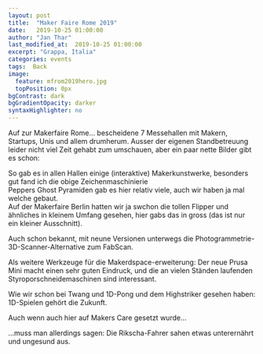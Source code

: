 ```yaml
---
layout: post
title:  "Maker Faire Rome 2019"
date:   2019-10-25 01:00:00
author: "Jan Thar"
last_modified_at:  2019-10-25 01:00:00
excerpt: "Grappa, Italia"
categories: events
tags:  Back
image:
  feature: mfrom2019hero.jpg
  topPosition: 0px
bgContrast: dark
bgGradientOpacity: darker
syntaxHighlighter: no
---
```

Auf zur Makerfaire Rome... bescheidene 7 Messehallen mit Makern, Startups, Unis und allem drumherum. Ausser der eigenen Standbetreuung leider nicht viel Zeit gehabt zum umschauen, aber ein paar nette Bilder gibt es schon:
<div class="img img--fullContainer img--14xLeading" style="background-image: url({{ site.baseurl_posts_img }}mfr2019painting.jpg);"></div>
So gab es in allen Hallen einige (interaktive) Makerkunstwerke, besonders gut fand ich die obige Zeichenmaschinierie

<div class="img img--fullContainer img--14xLeading" style="background-image: url({{ site.baseurl_posts_img }}mfr2019holo.jpg);"></div>
Peppers Ghost Pyramiden gab es hier relativ viele, auch wir haben ja mal welche gebaut.


<div class="img img--fullContainer img--14xLeading" style="background-image: url({{ site.baseurl_posts_img }}mfr2019pinball.jpg);"></div>
Auf der Makerfaire Berlin hatten wir ja swchon die tollen Flipper und ähnliches in kleinem Umfang gesehen, hier gabs das in gross (das ist nur ein kleiner Ausschnitt).

Auch schon bekannt, mit neune Versionen unterwegs die Photogrammetrie-3D-Scanner-Alternative zum FabScan.
<div class="img img--fullContainer img--14xLeading" style="background-image: url({{ site.baseurl_posts_img }}mfr2019openscan.jpg);"></div>

Als weitere Werkzeuge für die Makerdspace-erweiterung: Der neue Prusa Mini macht einen sehr guten Eindruck, und die an vielen Ständen laufenden Styroporschneidemaschinen sind interessant.
<div class="img img--fullContainer img--14xLeading" style="background-image: url({{ site.baseurl_posts_img }}mfr2019mfr2019prusa.jpg);"></div>
<div class="img img--fullContainer img--14xLeading" style="background-image: url({{ site.baseurl_posts_img }}mfr2019styropor.jpg);"></div>

Wie wir schon bei Twang und 1D-Pong und dem Highstriker gesehen haben: 1D-Spielen gehört die Zukunft.
<div class="img img--fullContainer img--14xLeading" style="background-image: url({{ site.baseurl_posts_img }}mfr2019openrace.jpg);"></div>

Auch wenn auch hier auf Makers Care gesetzt wurde...
<div class="img img--fullContainer img--14xLeading" style="background-image: url({{ site.baseurl_posts_img }}mfr2019makercare.jpg);"></div>
...muss man allerdings sagen: Die Rikscha-Fahrer sahen etwas unterernährt und ungesund aus.
<div class="img img--fullContainer img--14xLeading" style="background-image: url({{ site.baseurl_posts_img }}mfr2019mfr2019sceleton.jpg);"></div>



